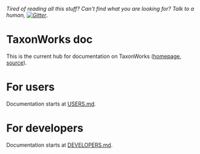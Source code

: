 
_Tired of reading all this stuff? Can't find what you are looking for? Talk to a human, [![Gitter][1]][2]_.

# TaxonWorks doc

This is the current hub for documentation on TaxonWorks ([homepage](http://taxonworks.org), [source](https://github.com/SpeciesFileGroup/taxonworks)).  

# For users

Documentation starts at [USERS.md](/USERS.md).

# For developers

Documentation starts at [DEVELOPERS.md](/DEVELOPERS.md).

[1]: https://badges.gitter.im/SpeciesFileGroup/taxonworks.svg
[2]: https://gitter.im/SpeciesFileGroup/taxonworks?utm_source=badge&utm_medium=badge&utm_campaign=pr-badge
